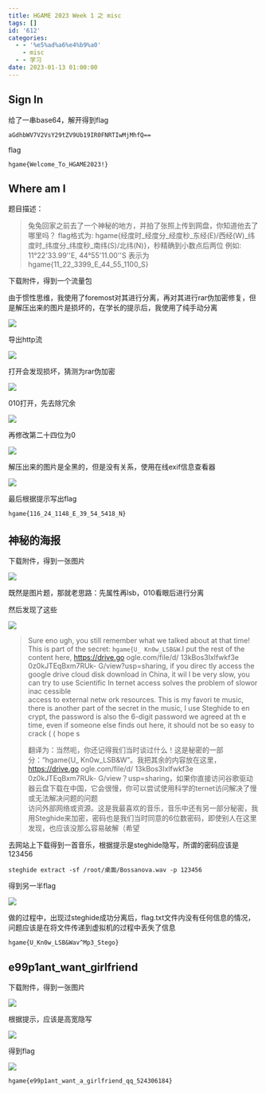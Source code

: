 ```yaml
---
title: HGAME 2023 Week 1 之 misc
tags: []
id: '612'
categories:
  - - '%e5%ad%a6%e4%b9%a0'
    - misc
  - - 学习
date: 2023-01-13 01:00:00
---
```


## Sign In

给了一串base64，解开得到flag

```
aGdhbWV7V2VsY29tZV9Ub19IR0FNRTIwMjMhfQ==
```

flag

```
hgame{Welcome_To_HGAME2023!}
```

## Where am I

题目描述：

> 兔兔回家之前去了一个神秘的地方，并拍了张照上传到网盘，你知道他去了哪里吗？ flag格式为: hgame{经度时\_经度分\_经度秒\_东经(E)/西经(W)\_纬度时\_纬度分\_纬度秒\_南纬(S)/北纬(N)}，秒精确到小数点后两位 例如: 11°22'33.99''E, 44°55'11.00''S 表示为 hgame{11\_22\_3399\_E\_44\_55\_1100\_S}

下载附件，得到一个流量包

由于惯性思维，我使用了foremost对其进行分离，再对其进行rar伪加密修复，但是解压出来的图片是损坏的，在学长的提示后，我使用了纯手动分离

![](https://pic.niaoluo.top/%E7%BD%91%E7%AB%99%E8%B0%83%E7%94%A8/misc%E9%9C%80%E8%A6%81/HGAME%202023%20Week%201%20%E4%B9%8B%20misc/%E5%B1%8F%E5%B9%95%E6%88%AA%E5%9B%BE%202023-01-08%20202732.jpg)

导出http流

![](https://pic.niaoluo.top/%E7%BD%91%E7%AB%99%E8%B0%83%E7%94%A8/misc%E9%9C%80%E8%A6%81/HGAME%202023%20Week%201%20%E4%B9%8B%20misc/%E5%B1%8F%E5%B9%95%E6%88%AA%E5%9B%BE%202023-01-08%20203236.jpg)

打开会发现损坏，猜测为rar伪加密

![](https://pic.niaoluo.top/%E7%BD%91%E7%AB%99%E8%B0%83%E7%94%A8/misc%E9%9C%80%E8%A6%81/HGAME%202023%20Week%201%20%E4%B9%8B%20misc/%E5%B1%8F%E5%B9%95%E6%88%AA%E5%9B%BE%202023-01-08%20203413.jpg)

010打开，先去除冗余

![](https://pic.niaoluo.top/%E7%BD%91%E7%AB%99%E8%B0%83%E7%94%A8/misc%E9%9C%80%E8%A6%81/HGAME%202023%20Week%201%20%E4%B9%8B%20misc/%E5%B1%8F%E5%B9%95%E6%88%AA%E5%9B%BE%202023-01-08%20203647.jpg)

再修改第二十四位为0

![](https://pic.niaoluo.top/%E7%BD%91%E7%AB%99%E8%B0%83%E7%94%A8/misc%E9%9C%80%E8%A6%81/HGAME%202023%20Week%201%20%E4%B9%8B%20misc/%E5%B1%8F%E5%B9%95%E6%88%AA%E5%9B%BE%202023-01-08%20203922.jpg)

解压出来的图片是全黑的，但是没有关系，使用在线exif信息查看器

![](https://pic.niaoluo.top/%E7%BD%91%E7%AB%99%E8%B0%83%E7%94%A8/misc%E9%9C%80%E8%A6%81/HGAME%202023%20Week%201%20%E4%B9%8B%20misc/%E5%B1%8F%E5%B9%95%E6%88%AA%E5%9B%BE%202023-01-08%20204438.jpg)

最后根据提示写出flag

```
hgame{116_24_1148_E_39_54_5418_N}
```

## 神秘的海报

下载附件，得到一张图片

![](https://pic.niaoluo.top/%E7%BD%91%E7%AB%99%E8%B0%83%E7%94%A8/misc%E9%9C%80%E8%A6%81/HGAME%202023%20Week%201%20%E4%B9%8B%20misc/secret.png)

既然是图片题，那就老思路：先属性再lsb，010看眼后进行分离

然后发现了这些

![](https://pic.niaoluo.top/%E7%BD%91%E7%AB%99%E8%B0%83%E7%94%A8/misc%E9%9C%80%E8%A6%81/HGAME%202023%20Week%201%20%E4%B9%8B%20misc/%E5%B1%8F%E5%B9%95%E6%88%AA%E5%9B%BE%202023-01-08%20205038.jpg)

> Sure eno ugh, you still remember what we talked about at that time! This is part of the secret: `hgame{U_ Kn0w_LSB&W`.I put the rest of the content here, https://drive.go ogle.com/file/d/ 13kBos3Ixlfwkf3e 0z0kJTEqBxm7RUk- G/view?usp=sharing, if you direc tly access the google drive cloud disk download in China, it wil l be very slow, you can try to use Scientific In ternet access solves the problem of slowor inac cessible  
> access to external netw ork resources. This is my favori te music, there is another part of the secret in the music, I use Steghide to en crypt, the password is also the 6-digit password we agreed at th e time, even if someone else finds out here, it should not be so easy to crack ( ( hope s
> 
> 翻译为：当然呃，你还记得我们当时谈过什么！这是秘密的一部分：“hgame{U\_ Kn0w\_LSB&W”。我把其余的内容放在这里，https://drive.go ogle.com/file/d/ 13kBos3Ixlfwkf3e 0z0kJTEqBxm7RUk- G/view？usp=sharing，如果你直接访问谷歌驱动器云盘下载在中国，它会很慢，你可以尝试使用科学的ternet访问解决了慢或无法解决问题的问题  
> 访问外部网络或资源。这是我最喜欢的音乐，音乐中还有另一部分秘密，我用Steghide来加密，密码也是我们当时同意的6位数密码，即使别人在这里发现，也应该没那么容易破解（希望

去网站上下载得到一首音乐，根据提示是steghide隐写，所谓的密码应该是123456

```
steghide extract -sf /root/桌面/Bossanova.wav -p 123456
```

得到另一半flag

![](https://pic.niaoluo.top/%E7%BD%91%E7%AB%99%E8%B0%83%E7%94%A8/misc%E9%9C%80%E8%A6%81/HGAME%202023%20Week%201%20%E4%B9%8B%20misc/%E5%B1%8F%E5%B9%95%E6%88%AA%E5%9B%BE%202023-01-08%20210821.jpg)

做的过程中，出现过steghide成功分离后，flag.txt文件内没有任何信息的情况，问题应该是在将文件传递到虚拟机的过程中丢失了信息

```
hgame{U_Kn0w_LSB&Wav^Mp3_Stego}
```

## e99p1ant\_want\_girlfriend

下载附件，得到一张图片

![](https://pic.niaoluo.top/%E7%BD%91%E7%AB%99%E8%B0%83%E7%94%A8/misc%E9%9C%80%E8%A6%81/HGAME%202023%20Week%201%20%E4%B9%8B%20misc/%E5%B1%8F%E5%B9%95%E6%88%AA%E5%9B%BE%202023-01-08%20211735.jpg)

根据提示，应该是高宽隐写

![](https://pic.niaoluo.top/%E7%BD%91%E7%AB%99%E8%B0%83%E7%94%A8/misc%E9%9C%80%E8%A6%81/HGAME%202023%20Week%201%20%E4%B9%8B%20misc/%E9%AB%98%E5%AE%BD.jpg)

得到flag

![](https://pic.niaoluo.top/%E7%BD%91%E7%AB%99%E8%B0%83%E7%94%A8/misc%E9%9C%80%E8%A6%81/HGAME%202023%20Week%201%20%E4%B9%8B%20misc/%E5%B1%8F%E5%B9%95%E6%88%AA%E5%9B%BE%202023-01-08%20211946.jpg)

```
hgame{e99p1ant_want_a_girlfriend_qq_524306184}
```